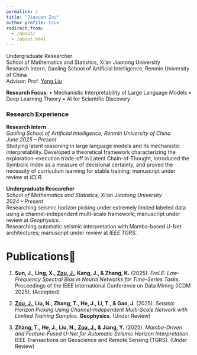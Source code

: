 ```yaml
---
permalink: /
title: "Jiaxuan Zou"
author_profile: true
redirect_from: 
  - /about/
  - /about.html
---
```


Undergraduate Researcher  
School of Mathematics and Statistics, Xi’an Jiaotong University  
Research Intern, Gaoling School of Artificial Intelligence, Renmin University of China  
Advisor: Prof. [Yong Liu](https://gsai.ruc.edu.cn/liuyong)  

**Research Focus**:
• Mechanistic Interpretability of Large Language Models 
• Deep Learning Theory 
• AI for Scientific Discovery



### Research Experience

**Research Intern**  
*Gaoling School of Artificial Intelligence, Renmin University of China*  
*June 2025 – Present*  
Studying latent reasoning in large language models and its mechanistic interpretability. Developed a theoretical framework characterizing the exploration–execution trade-off in Latent Chain-of-Thought, introduced the Symbolic Index as a measure of decisional certainty, and proved the necessity of curriculum learning for stable training; manuscript under review at *ICLR*.

**Undergraduate Researcher**  
*School of Mathematics and Statistics, Xi’an Jiaotong University*  
*2024 – Present*  
Researching seismic horizon picking under extremely limited labeled data using a channel-independent multi-scale framework; manuscript under review at *Geophysics*.  
Researching automatic seismic interpretation with Mamba-based U-Net architectures; manuscript under review at *IEEE TGRS*.



Publications📄
=====

1. **Sun, J., Ling, X., <u>Zou, J.</u>, Kang, J., & Zhang, K.** (2025). *FreLE: Low-Frequency Spectral Bias in Neural Networks for Time-Series Tasks*. Proceedings of the IEEE International Conference on Data Mining (ICDM 2025). (Accepted)

2. **<u>Zou, J.</u>, Liu, N., Zhang, T., He, J., Li, T., & Gao, J.** (2025). *Seismic Horizon Picking Using Channel-Independent Multi-Scale Network with Limited Training Samples*. **Geophysics**. (Under Review)

3. **Zhang, T., He, J., Liu, N., <u>Zou, J.</u>, & Jiang, Y.** (2025). *Mamba-Driven and Feature-Fused U-Net for Automatic Seismic Horizon Interpretation*. IEEE Transactions on Geoscience and Remote Sensing (TGRS). (Under Review)

